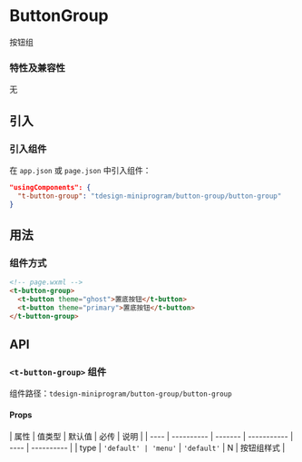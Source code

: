 # ButtonGroup

按钮组

### 特性及兼容性

无

## 引入

### 引入组件

在 `app.json` 或 `page.json` 中引入组件：

```json
"usingComponents": {
  "t-button-group": "tdesign-miniprogram/button-group/button-group"
}
```

## 用法

### 组件方式

```html
<!-- page.wxml -->
<t-button-group>
  <t-button theme="ghost">置底按钮</t-button>
  <t-button theme="primary">置底按钮</t-button>
</t-button-group>
```

## API

### `<t-button-group>` 组件

组件路径：`tdesign-miniprogram/button-group/button-group`

#### Props

| 属性 | 值类型     | 默认值  | 必传        | 说明 |
| ---- | ---------- | ------- | ----------- | ---- | ---------- |
| type | `'default' | 'menu'` | `'default'` | N    | 按钮组样式 |
